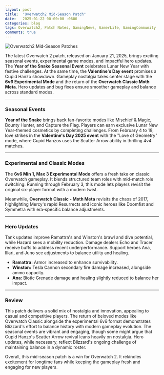 ```yaml
---
layout: post
title:  "Overwatch2 Mid-Season Patch"
date:   2025-01-22 00:00:00 -0600
categories: blog
tags: Overwatch2, Patch Notes, GamingNews, GamerLife, GamingCommunity
comments: true
---
```

![Overwatch2 Mid-Season Patches](https://bnetcmsus-a.akamaihd.net/cms/blog_header/q1/Q1SQORBIZAAA1675992280286.png?)

The latest Overwatch 2 patch, released on January 21, 2025, brings exciting seasonal events, experimental game modes, and impactful hero updates. The **Year of the Snake Seasonal Event** celebrates Lunar New Year with festive challenges. At the same time, the **Valentine's Day event** promises a Cupid Hanzo showdown. Gameplay nostalgia takes center stage with the **6v6 Experimental Mode** and the return of the **Overwatch Classic Moth Meta**. Hero updates and bug fixes ensure smoother gameplay and balance across standard modes.

---

### **Seasonal Events**

**Year of the Snake** brings back fan-favorite modes like Mischief & Magic, Bounty Hunter, and Capture the Flag. Players can earn exclusive Lunar New Year-themed cosmetics by completing challenges. From February 4 to 18, love strikes in the **Valentine's Day 2025 event** with the "Love of Geometry" mode, where Cupid Hanzos uses the Scatter Arrow ability in thrilling 4v4 matches.

---

### **Experimental and Classic Modes**

The **6v6 Min 1, Max 3 Experimental Mode** offers a fresh take on classic Overwatch gameplay. It blends structured team roles with mid-match role switching. Running through February 3, this mode lets players revisit the original six-player format with a modern twist.

Meanwhile, **Overwatch Classic - Moth Meta** revisits the chaos of 2017, highlighting Mercy's rapid Resurrects and iconic heroes like Doomfist and Symmetra with era-specific balance adjustments.

---

### **Hero Updates**

Tank updates improve Ramattra's and Winston's brawl and dive potential, while Hazard sees a mobility reduction. Damage dealers Echo and Tracer receive buffs to address recent underperformance. Support heroes Ana, Illari, and Juno see adjustments to balance utility and healing.

- **Ramattra:** Armor increased to enhance survivability.
- **Winston:** Tesla Cannon secondary fire damage increased, alongside ammo capacity.
- **Ana:** Biotic Grenade damage and healing slightly reduced to balance her impact.

---

### **Review**

This patch delivers a solid mix of nostalgia and innovation, appealing to casual and competitive players. The return of beloved modes like Overwatch Classic alongside the experimental 6v6 format demonstrates Blizzard's effort to balance history with modern gameplay evolution. The seasonal events are vibrant and engaging, though some might argue that Cupid Hanzo's Scatter Arrow revival leans heavily on nostalgia. Hero updates, while necessary, reflect Blizzard's ongoing challenge of maintaining balance in a dynamic roster.

Overall, this mid-season patch is a win for Overwatch 2. It rekindles excitement for longtime fans while keeping the gameplay fresh and engaging for new players.

